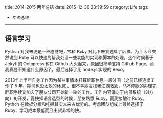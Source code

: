 title: 2014-2015 两年总结
date: 2015-12-30 23:59:59
category: Life
tags:
- 年终总结

---


## 语言学习

Python 对我来说是一种遗憾吧，它和 Ruby 对比下来我选择了后者。为什么会突然说到 Ruby 可以快速的帮我处理一些功能的实现和脚本的处理。这个时候基于 Jekyll 的 Octopress 也在 Github 大火起来，原因很简单支持 Github Page。而我真是不知道什么原因了，最后选择了用 node.js 实现的 Hexo。

2013年上半年自身工作因为某些事情本打算辞职休息一段时间（之前已经连续工作了 5 年，期间也没太多的休息）。很不幸朋友找我江湖救急，马不停歇的办理完辞职手续又加入了朋友公司开始新一轮的工作。工作内容偏向于内部系统（BI方向）的开发，再抉择语言选型的时候，朋友熟悉 Ruby，而我接触过 Ruby。Python 在数据分析和挖掘其实本来占优势的。考虑团队组成上最终选择了 Ruby。学习成本最低而且出货非常的快。